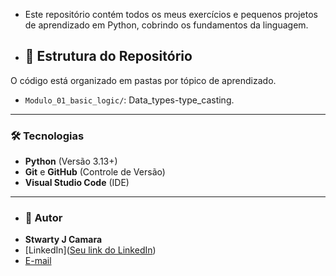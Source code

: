 * Este repositório contém todos os meus exercícios e pequenos projetos de aprendizado em Python, cobrindo os fundamentos da linguagem.

* ## 📂 Estrutura do Repositório

O código está organizado em pastas por tópico de aprendizado.

* `Modulo_01_basic_logic/`: Data_types-type_casting.

---
  
### 🛠 Tecnologias
* **Python** (Versão 3.13+)
* **Git** e **GitHub** (Controle de Versão)
* **Visual Studio Code** (IDE)

---
  
* ### 👤 Autor
* **Stwarty J Camara**
* [LinkedIn]([Seu link do LinkedIn](https://www.linkedin.com/in/stwarty-j-camara))
* [E-mail](stwartyjcamara@gmail.com)
